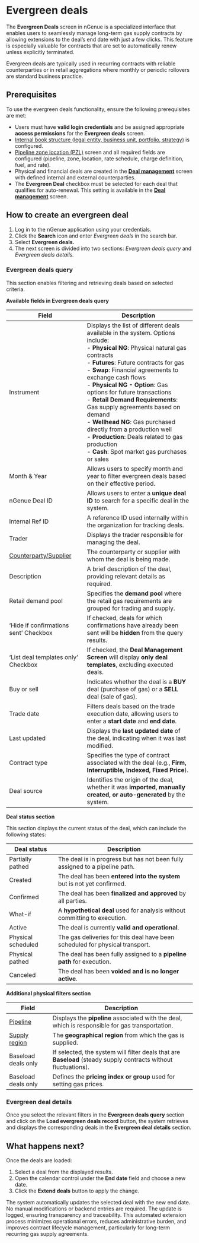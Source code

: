 # Evergreen deals

The **Evergreen Deals** screen in nGenue is a specialized interface that enables users to seamlessly manage long-term gas supply contracts by allowing extensions to the deal’s end date with just a few clicks. This feature is especially valuable for contracts that are set to automatically renew unless explicitly terminated.

Evergreen deals are typically used in recurring contracts with reliable counterparties or in retail aggregations where monthly or periodic rollovers are standard business practice.

## Prerequisites

To use the evergreen deals functionality, ensure the following prerequisites are met:

* Users must have **valid login credentials** and be assigned appropriate **access permissions** for the **Evergreen deals** screen.
* [Internal book structure (legal entity, business unit, portfolio, strategy)](../getting_started/configure_book_structure.md) is configured.
* [Pipeline zone location (PZL)](../getting_started/pipeline.md) screen and all required fields are configured (pipeline, zone, location, rate schedule, charge definition, fuel, and rate).
* Physical and financial deals are created in the [**Deal management**](../deal_management/overview.md) screen with defined internal and external counterparties.
* The **Evergreen Deal** checkbox must be selected for each deal that qualifies for auto-renewal. This setting is available in the [**Deal management**](../deal_management/overview.md) screen.

## How to create an evergreen deal

1. Log in to the nGenue application using your credentials.
2. Click the **Search** icon and enter *Evergreen deals* in the search bar.
3. Select **Evergreen deals.**
4. The next screen is divided into two sections: *Evergreen deals query* and *Evergreen deals details.*

### Evergreen deals query

This section enables filtering and retrieving deals based on selected criteria.

**Available fields in Evergreen deals query**

| Field | Description |
|------------|------------|
| Instrument | Displays the list of different deals available in the system. Options include: <br> - **Physical NG**: Physical natural gas contracts <br> - **Futures**: Future contracts for gas <br> - **Swap**: Financial agreements to exchange cash flows <br> - **Physical NG - Option**: Gas options for future transactions <br> - **Retail Demand Requirements**: Gas supply agreements based on demand <br> - **Wellhead NG**: Gas purchased directly from a production well <br> - **Production**: Deals related to gas production <br> - **Cash**: Spot market gas purchases or sales |
| Month & Year | Allows users to specify month and year to filter evergreen deals based on their effective period. |
| nGenue Deal ID | Allows users to enter a **unique deal ID** to search for a specific deal in the system. |
| Internal Ref ID | A reference ID used internally within the organization for tracking deals. |
| Trader | Displays the trader responsible for managing the deal. |
| [Counterparty/Supplier](../getting_started/counterparty/create_counterparty.md) | The counterparty or supplier with whom the deal is being made. |
| Description | A brief description of the deal, providing relevant details as required. |
| Retail demand pool | Specifies the **demand pool** where the retail gas requirements are grouped for trading and supply. |
| ‘Hide if confirmations sent’ Checkbox | If checked, deals for which confirmations have already been sent will be **hidden** from the query results. |
| ‘List deal templates only’ Checkbox | If checked, the **Deal Management Screen** will display **only deal templates**, excluding executed deals. |
| Buy or sell | Indicates whether the deal is a **BUY** deal (purchase of gas) or a **SELL** deal (sale of gas). |
| Trade date | Filters deals based on the trade execution date, allowing users to enter a **start date** and **end date**. |
| Last updated | Displays the **last updated date** of the deal, indicating when it was last modified. |
| Contract type | Specifies the type of contract associated with the deal (e.g., **Firm, Interruptible, Indexed, Fixed Price**). |
| Deal source | Identifies the origin of the deal, whether it was **imported, manually created, or auto-generated** by the system. |

**Deal status section**

This section displays the current status of the deal, which can include the following states:

| Deal status | Description |
|------------|------------|
| Partially pathed | The deal is in progress but has not been fully assigned to a pipeline path. |
| Created | The deal has been **entered into the system** but is not yet confirmed. |
| Confirmed | The deal has been **finalized and approved** by all parties. |
| What-if | A **hypothetical deal** used for analysis without committing to execution. |
| Active | The deal is currently **valid and operational**. |
| Physical scheduled | The gas deliveries for this deal have been scheduled for physical transport. |
| Physical pathed | The deal has been fully assigned to a **pipeline path** for execution. |
| Canceled | The deal has been **voided and is no longer active**. |

**Additional physical filters section**

| Field | Description |
|------------|------------|
| [Pipeline](../getting_started/configure_pipeline.md) | Displays the **pipeline** associated with the deal, which is responsible for gas transportation. |
| [Supply region](../getting_started/configure_supply_region.md) | The **geographical region** from which the gas is supplied. |
| Baseload deals only | If selected, the system will filter deals that are **Baseload** (steady supply contracts without fluctuations). |
| Baseload deals only | Defines the **pricing index or group** used for setting gas prices. |

### Evergreen deal details

Once you select the relevant filters in the **Evergreen deals query** section and click on the **Load evergreen deals record** button, the system retrieves and displays the corresponding deals in the **Evergreen deal details** section.

## What happens next?

Once the deals are loaded:

1. Select a deal from the displayed results.  
2. Open the calendar control under the **End date** field and choose a new date.
3. Click the **Extend deals** button to apply the change.

The system automatically updates the selected deal with the new end date. No manual modifications or backend entries are required. The update is logged, ensuring transparency and traceability. This automated extension process minimizes operational errors, reduces administrative burden, and improves contract lifecycle management, particularly for long-term recurring gas supply agreements.